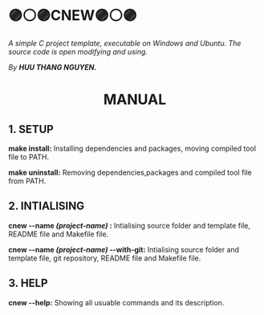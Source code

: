 # 🟣⚪🟣CNEW🟣⚪🟣
<p><i>A simple C project template, executable on Windows and Ubuntu. The source code is open modifying and using.</i></p>
<i>By <b>HUU THANG NGUYEN.</b></i>
<h1><b><center>MANUAL</b></h1>
<h2><b>1. SETUP</b></h2>
<p><b>make install:</b> Installing dependencies and packages, moving compiled tool file to PATH.</p>
<p><b>make uninstall:</b> Removing dependencies,packages and compiled tool file from PATH.</p>
<h2><b>2. INTIALISING</b></h2>
<p><b>cnew --name <i>(project-name)</i> :</b> Intialising source folder and template file, README file and Makefile file.</p>
<p><b>cnew --name <i>(project-name)</i> --with-git:</b> Intialising source folder and template file, git repository, README file and Makefile file.</p>
<h2><b>3. HELP</b></h2>
<p><b>cnew --help:</b> Showing all usuable commands and its description.</p>
